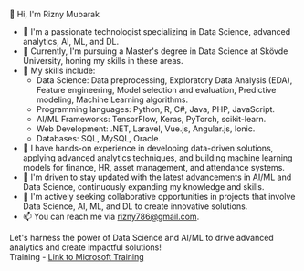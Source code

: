 👋 Hi, I'm Rizny Mubarak

- 👀 I'm a passionate technologist specializing in Data Science, advanced analytics, AI, ML, and DL.
- 🌱 Currently, I'm pursuing a Master's degree in Data Science at Skövde University, honing my skills in these areas.
- 💼 My skills include:
  - Data Science: Data preprocessing, Exploratory Data Analysis (EDA), Feature engineering, Model selection and evaluation, Predictive modeling, Machine Learning algorithms.
  - Programming languages: Python, R, C#, Java, PHP, JavaScript.
  - AI/ML Frameworks: TensorFlow, Keras, PyTorch, scikit-learn.
  - Web Development: .NET, Laravel, Vue.js, Angular.js, Ionic.
  - Databases: SQL, MySQL, Oracle.
- 💪 I have hands-on experience in developing data-driven solutions, applying advanced analytics techniques, and building machine learning models for finance, HR, asset management, and attendance systems.
- 🌟 I'm driven to stay updated with the latest advancements in AI/ML and Data Science, continuously expanding my knowledge and skills.
- 💼 I'm actively seeking collaborative opportunities in projects that involve Data Science, AI, ML, and DL to create innovative solutions.
- 📫 You can reach me via rizny786@gmail.com.

Let's harness the power of Data Science and AI/ML to drive advanced analytics and create impactful solutions!<br>
Training - [Link to Microsoft Training](https://learn.microsoft.com/api/achievements/share/en-us/RiznyMubarak-6916/QD5BTNBE?sharingId=E456621B10F2B95)
